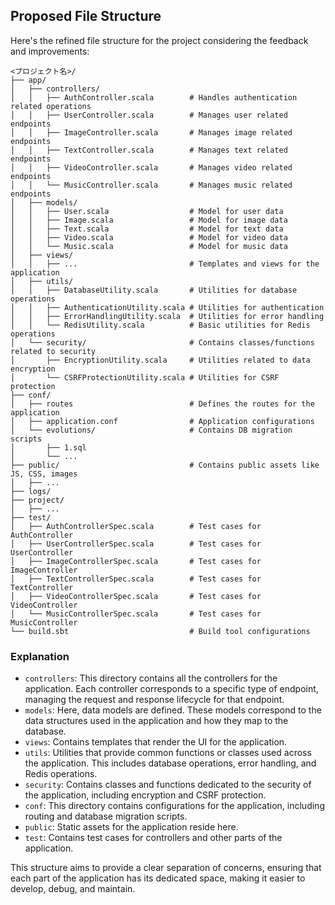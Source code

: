 
## Proposed File Structure

Here's the refined file structure for the project considering the feedback and improvements:

```
<プロジェクト名>/
├── app/
│   ├── controllers/
│   │   ├── AuthController.scala        # Handles authentication related operations
│   │   ├── UserController.scala        # Manages user related endpoints
│   │   ├── ImageController.scala       # Manages image related endpoints
│   │   ├── TextController.scala        # Manages text related endpoints
│   │   ├── VideoController.scala       # Manages video related endpoints
│   │   └── MusicController.scala       # Manages music related endpoints
│   ├── models/
│   │   ├── User.scala                  # Model for user data
│   │   ├── Image.scala                 # Model for image data
│   │   ├── Text.scala                  # Model for text data
│   │   ├── Video.scala                 # Model for video data
│   │   └── Music.scala                 # Model for music data
│   ├── views/
│   │   ├── ...                         # Templates and views for the application
│   ├── utils/
│   │   ├── DatabaseUtility.scala       # Utilities for database operations
│   │   ├── AuthenticationUtility.scala # Utilities for authentication
│   │   ├── ErrorHandlingUtility.scala  # Utilities for error handling
│   │   └── RedisUtility.scala          # Basic utilities for Redis operations
│   └── security/                       # Contains classes/functions related to security
│       ├── EncryptionUtility.scala     # Utilities related to data encryption
│       └── CSRFProtectionUtility.scala # Utilities for CSRF protection
├── conf/
│   ├── routes                          # Defines the routes for the application
│   ├── application.conf                # Application configurations
│   └── evolutions/                     # Contains DB migration scripts
│       ├── 1.sql
│       └── ...
├── public/                             # Contains public assets like JS, CSS, images
│   ├── ...
├── logs/
├── project/
│   ├── ...
├── test/
│   ├── AuthControllerSpec.scala        # Test cases for AuthController
│   ├── UserControllerSpec.scala        # Test cases for UserController
│   ├── ImageControllerSpec.scala       # Test cases for ImageController
│   ├── TextControllerSpec.scala        # Test cases for TextController
│   ├── VideoControllerSpec.scala       # Test cases for VideoController
│   └── MusicControllerSpec.scala       # Test cases for MusicController
└── build.sbt                           # Build tool configurations
```

### Explanation

- `controllers`: This directory contains all the controllers for the application. Each controller corresponds to a specific type of endpoint, managing the request and response lifecycle for that endpoint.
- `models`: Here, data models are defined. These models correspond to the data structures used in the application and how they map to the database.
- `views`: Contains templates that render the UI for the application.
- `utils`: Utilities that provide common functions or classes used across the application. This includes database operations, error handling, and Redis operations.
- `security`: Contains classes and functions dedicated to the security of the application, including encryption and CSRF protection.
- `conf`: This directory contains configurations for the application, including routing and database migration scripts.
- `public`: Static assets for the application reside here.
- `test`: Contains test cases for controllers and other parts of the application.

This structure aims to provide a clear separation of concerns, ensuring that each part of the application has its dedicated space, making it easier to develop, debug, and maintain.

